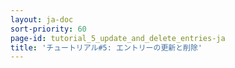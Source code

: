 ```yaml
---
layout: ja-doc
sort-priority: 60
page-id: tutorial_5_update_and_delete_entries-ja
title: 'チュートリアル#5: エントリーの更新と削除'
---
```

